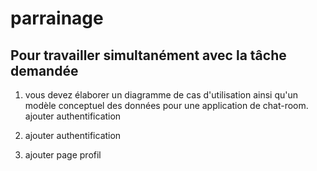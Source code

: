 # parrainage
## Pour travailler simultanément avec la tâche demandée

 1. vous devez élaborer un diagramme de cas d'utilisation ainsi qu'un modèle conceptuel des données pour une application de chat-room.
ajouter authentification

 2. ajouter authentification

 3. ajouter page profil 
